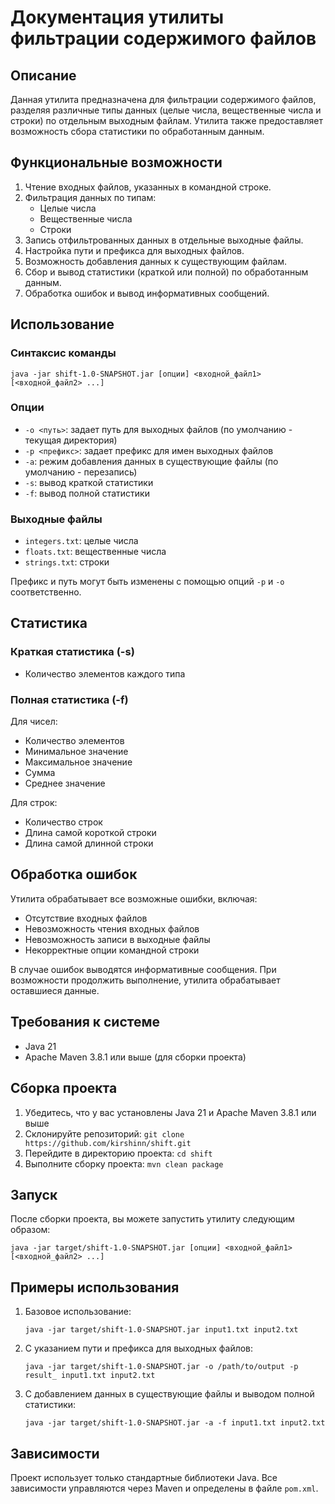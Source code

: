 # Документация утилиты фильтрации содержимого файлов

## Описание

Данная утилита предназначена для фильтрации содержимого файлов, разделяя различные типы данных (целые числа, вещественные числа и строки) по отдельным выходным файлам. Утилита также предоставляет возможность сбора статистики по обработанным данным.

## Функциональные возможности

1. Чтение входных файлов, указанных в командной строке.
2. Фильтрация данных по типам:
    - Целые числа
    - Вещественные числа
    - Строки
3. Запись отфильтрованных данных в отдельные выходные файлы.
4. Настройка пути и префикса для выходных файлов.
5. Возможность добавления данных к существующим файлам.
6. Сбор и вывод статистики (краткой или полной) по обработанным данным.
7. Обработка ошибок и вывод информативных сообщений.

## Использование

### Синтаксис команды

```
java -jar shift-1.0-SNAPSHOT.jar [опции] <входной_файл1> [<входной_файл2> ...]
```

### Опции

- `-o <путь>`: задает путь для выходных файлов (по умолчанию - текущая директория)
- `-p <префикс>`: задает префикс для имен выходных файлов
- `-a`: режим добавления данных в существующие файлы (по умолчанию - перезапись)
- `-s`: вывод краткой статистики
- `-f`: вывод полной статистики

### Выходные файлы

- `integers.txt`: целые числа
- `floats.txt`: вещественные числа
- `strings.txt`: строки

Префикс и путь могут быть изменены с помощью опций `-p` и `-o` соответственно.

## Статистика

### Краткая статистика (-s)

- Количество элементов каждого типа

### Полная статистика (-f)

Для чисел:
- Количество элементов
- Минимальное значение
- Максимальное значение
- Сумма
- Среднее значение

Для строк:
- Количество строк
- Длина самой короткой строки
- Длина самой длинной строки

## Обработка ошибок

Утилита обрабатывает все возможные ошибки, включая:
- Отсутствие входных файлов
- Невозможность чтения входных файлов
- Невозможность записи в выходные файлы
- Некорректные опции командной строки

В случае ошибок выводятся информативные сообщения. При возможности продолжить выполнение, утилита обрабатывает оставшиеся данные.

## Требования к системе

- Java 21
- Apache Maven 3.8.1 или выше (для сборки проекта)

## Сборка проекта

1. Убедитесь, что у вас установлены Java 21 и Apache Maven 3.8.1 или выше
2. Склонируйте репозиторий: `git clone https://github.com/kirshinn/shift.git`
3. Перейдите в директорию проекта: `cd shift`
4. Выполните сборку проекта: `mvn clean package`

## Запуск

После сборки проекта, вы можете запустить утилиту следующим образом:

```
java -jar target/shift-1.0-SNAPSHOT.jar [опции] <входной_файл1> [<входной_файл2> ...]
```

## Примеры использования

1. Базовое использование:
   ```
   java -jar target/shift-1.0-SNAPSHOT.jar input1.txt input2.txt
   ```

2. С указанием пути и префикса для выходных файлов:
   ```
   java -jar target/shift-1.0-SNAPSHOT.jar -o /path/to/output -p result_ input1.txt input2.txt
   ```

3. С добавлением данных в существующие файлы и выводом полной статистики:
   ```
   java -jar target/shift-1.0-SNAPSHOT.jar -a -f input1.txt input2.txt
   ```

## Зависимости

Проект использует только стандартные библиотеки Java. Все зависимости управляются через Maven и определены в файле `pom.xml`.